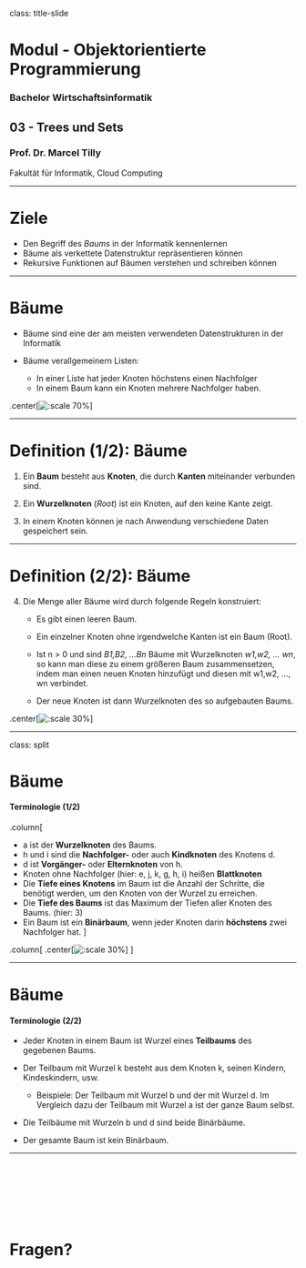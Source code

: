 class: title-slide  

# Modul - Objektorientierte Programmierung
### Bachelor Wirtschaftsinformatik

## 03 - Trees und Sets
### Prof. Dr. Marcel Tilly
Fakultät für Informatik, Cloud Computing

---

# Ziele
- Den Begriff des _Baums_ in der Informatik kennenlernen
- Bäume als verkettete Datenstruktur repräsentieren können
- Rekursive Funktionen auf Bäumen verstehen und schreiben können

---

# Bäume

- Bäume sind eine der am meisten verwendeten Datenstrukturen in der Informatik
- Bäume verallgemeinern Listen:

	- In einer Liste hat jeder Knoten höchstens einen Nachfolger
	- In einem Baum kann ein Knoten mehrere Nachfolger haben.

.center[![:scale 70%](./list_vs_tree.png)]

---

# Definition (1/2): Bäume 

1. Ein **Baum** besteht aus **Knoten**, die durch **Kanten** miteinander verbunden sind. 

2. Ein **Wurzelknoten** (_Root_) ist ein Knoten, auf den keine Kante zeigt.

3. In einem Knoten können je nach Anwendung verschiedene Daten gespeichert sein.

---

# Definition (2/2): Bäume 

4. Die Menge aller Bäume wird durch folgende Regeln konstruiert:

	- Es gibt einen leeren Baum.

	- Ein einzelner Knoten ohne irgendwelche Kanten ist ein Baum (Root).

	- Ist n > 0 und sind _B1,B2, ...Bn_ Bäume mit Wurzelknoten _w1,w2, ... wn_, so kann man diese zu einem größeren Baum zusammensetzen, indem man einen neuen Knoten hinzufügt und diesen mit w1,w2, ..., wn verbindet. 

	- Der neue Knoten ist dann Wurzelknoten des so aufgebauten Baums.

.center[![:scale 30%](./tree_construct.png)]

---
class: split

# Bäume

#### Terminologie (1/2)

.column[
- a ist der **Wurzelknoten** des Baums.
- h und i sind die **Nachfolger-** oder auch **Kindknoten** des Knotens d.
- d ist **Vorgänger-** oder **Elternknoten** von h.
- Knoten ohne Nachfolger (hier: e, j, k, g, h, i) heißen **Blattknoten**
- Die **Tiefe eines Knotens** im Baum ist die Anzahl der Schritte, die benötigt werden, um den Knoten von der Wurzel zu erreichen.
- Die **Tiefe des Baums** ist das Maximum der Tiefen aller Knoten des Baums. (hier: 3)
- Ein Baum ist ein **Binärbaum**, wenn jeder Knoten darin **höchstens** zwei Nachfolger hat.
]

.column[
.center[![:scale 30%](./terminology3.png)]
]

---

# Bäume

#### Terminologie (2/2)

- Jeder Knoten in einem Baum ist Wurzel eines **Teilbaums** des gegebenen Baums.

- Der Teilbaum mit Wurzel k besteht aus dem Knoten k, seinen Kindern, Kindeskindern, usw.
	- Beispiele: Der Teilbaum mit Wurzel b und der mit Wurzel d. Im Vergleich dazu der Teilbaum mit Wurzel a ist der ganze Baum selbst.

- Die Teilbäume mit Wurzeln b und d sind beide Binärbäume.

- Der gesamte Baum ist kein Binärbaum.

---

<div style="margin-top: 30%"></div>

# Fragen?
